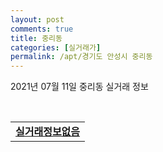 ```yaml
---
layout: post
comments: true
title: 중리동
categories: [실거래가]
permalink: /apt/경기도 안성시 중리동
---
```


2021년 07월 11일 중리동 실거래 정보

<script type="text/javascript">
  google.charts.load('current', {'packages':['corechart']});
  google.charts.setOnLoadCallback(drawChart);

  function drawChart() {
    var data = google.visualization.arrayToDataTable([['거래일', '매매', '전월세', '전매'], ['20-07', 15, 9, 0], ['20-08', 36, 15, 0], ['20-09', 23, 14, 0], ['20-10', 72, 11, 0], ['20-11', 42, 19, 0], ['20-12', 69, 37, 0], ['21-01', 37, 19, 0], ['21-02', 37, 38, 0], ['21-03', 32, 41, 0], ['21-04', 31, 22, 0], ['21-05', 27, 27, 0], ['21-06', 9, 19, 0], ['21-07', 1, 2, 0]]);

    var options = {
      title: '최근 1년간 유형별 거래량 추이',
      legend: { position: 'bottom' }
    };

    var chart = new google.visualization.LineChart(document.getElementById('columnchart_material'));
    chart.draw(data, (options));년간 
  }
</script>

<div id="columnchart_material" style="width: 95%; margin-left: -35px; display: block"></div>
<br>
<table>
  <tr>
    <td colspan="4" style="font-weight: bold;"><a href="https://search.naver.com/search.naver?query=중리동 실거래정보없음">실거래정보없음</a></td>
  </tr>
    
</table>
    